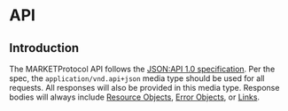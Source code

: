# API

## Introduction

The MARKETProtocol API follows the [JSON:API 1.0 specification](https://jsonapi.org/format/1.0).
Per the spec, the `application/vnd.api+json` media type should be used for all requests.
All responses will also be provided in this media type. Response bodies will always include
[Resource Objects](https://jsonapi.org/format/1.0/#document-resource-objects),
[Error Objects](https://jsonapi.org/format/1.0/#error-objects), or
[Links](https://jsonapi.org/format/1.0/#document-links).

